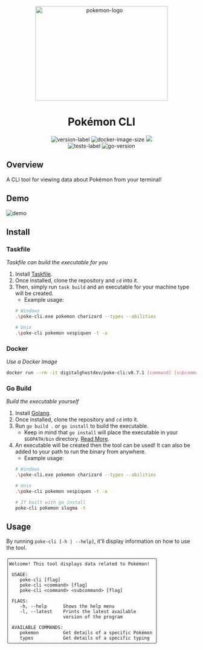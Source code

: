 <div align="center">
    <img height="250" width="350" src="https://cdn.simpleicons.org/pokemon/FFCC00" alt="pokemon-logo"/>
    <h1>Pokémon CLI</h1>
    <img src="https://img.shields.io/github/v/release/digitalghost-dev/poke-cli?style=flat-square&logo=git&logoColor=FFCC00&label=Release%20Version&labelColor=EEE&color=FFCC00" alt="version-label">
    <img src="https://img.shields.io/docker/image-size/digitalghostdev/poke-cli/v0.7.1?arch=arm64&style=flat-square&logo=docker&logoColor=FFCC00&labelColor=EEE&color=FFCC00" alt="docker-image-size">
    <img src="https://img.shields.io/github/actions/workflow/status/digitalghost-dev/poke-cli/ci.yml?branch=main&style=flat-square&logo=github&logoColor=FFCC00&label=CI&labelColor=EEE&color=FFCC00">
</div>

<div align="center">
    <img src="https://img.shields.io/github/actions/workflow/status/digitalghost-dev/poke-cli/go_test.yml?style=flat-square&logo=go&logoColor=00ADD8&label=Tests&labelColor=EEE&color=00ADD8" alt="tests-label">
    <img src="https://img.shields.io/github/go-mod/go-version/digitalghost-dev/poke-cli?style=flat-square&logo=Go&labelColor=EEE&color=00ADD8" alt="go-version">
   
</div>

## Overview
A CLI tool for viewing data about Pokémon from your terminal!

## Demo
![demo](https://pokemon-objects.nyc3.digitaloceanspaces.com/demo_0.7.1.gif)

## Install

### Taskfile
_Taskfile can build the executable for you_

1. Install [Taskfile](https://taskfile.dev/installation/).
2. Once installed, clone the repository and `cd` into it.
3. Then, simply run `task build` and an executable for your machine type will be created. 
    * Example usage:
   ```bash
   # Windows
   .\poke-cli.exe pokemon charizard --types --abilities
   
   # Unix
   .\poke-cli pokemon vespiquen -t -a
   ```


### Docker
_Use a Docker Image_

```bash
docker run --rm -it digitalghostdev/poke-cli:v0.7.1 [command] [subcommand] [flag]
```

### Go Build
_Build the executable yourself_

1. Install [Golang](https://go.dev/dl/).
2. Once installed, clone the repository and `cd` into it.
3. Run `go build .` or `go install` to build the executable.
    * Keep in mind that `go install` will place the executable in your `$GOPATH/bin` directory. [Read More](https://www.golang.company/blog/what-is-the-difference-between-go-run-go-build-and-go-install-commands).
4. An executable will be created then the tool can be used! It can also be added to your path to run the binary from anywhere.
   * Example usage:
   ```bash
   # Windows
   .\poke-cli.exe pokemon charizard --types --abilities
   
   # Unix
   .\poke-cli pokemon vespiquen -t -a
   
   # If built with go install
   poke-cli pokemon slugma -t
   ```

## Usage
By running `poke-cli [-h | --help]`, it'll display information on how to use the tool. 
```
╭──────────────────────────────────────────────────────╮
│Welcome! This tool displays data related to Pokémon!  │
│                                                      │
│ USAGE:                                               │
│    poke-cli [flag]                                   │
│    poke-cli <command> [flag]                         │
│    poke-cli <command> <subcommand> [flag]            │
│                                                      │
│ FLAGS:                                               │
│    -h, --help      Shows the help menu               │
│    -l, --latest    Prints the latest available       │
│                    version of the program            │
│                                                      │
│ AVAILABLE COMMANDS:                                  │
│    pokemon         Get details of a specific Pokémon │
│    types           Get details of a specific typing  │
╰──────────────────────────────────────────────────────╯
```
